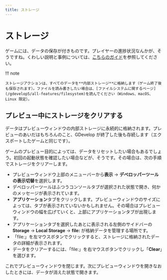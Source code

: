 ```yaml
---
title: ストレージ
---
```

# ストレージ

ゲームには、データの保存が付きものです。プレイヤーの進捗状況なんかが、そうですね。くわしい説明と事例については、[こちらのガイド](/gdevelop5/tutorials/storage-action-explained)を参照してください。

!!! note

    ストレージアクションは、すべてのデータを**内部ストレージ**に格納します（ゲーム終了後も保存されます）。ファイルを読み書きしたい場合は、[ファイルシステムに関するページ](/gdevelop5/all-features/filesystem)を読んでください（Windows、macOS、Linux 限定）。

## プレビュー中にストレージをクリアする

データはプレビューウィンドウの内部ストレージに永続的に格納されます。プレビューのあいだはもちろんのこと、GDevelop が終了した後も存続します（エクスポートしたゲームと同じです）。

ゲームのプレビュー目的によっては、データをリセットしたい場合もあるでしょう。初回の起動状態を確認したい場合などが、そうです。その場合は、次の手順でストレージをクリアーします。

  - プレビューウィンドウ上部のメニューバーから**表示** -> **デベロッパーツールの表示切替**を選択します。
  - デベロッパーツールはふつうコンソールタブが選択された状態で開き、何かのメッセージが表示されています。
  - **アプリケーション**タブをクリックします。プレビューウィンドウのサイズによっては、タブが表示されていないかもしれません。その場合はプレビューウィンドウの幅を広げていくと、上部にアプリケーションタブが出現します。
  - アプリケーションタブを選択したあとに表示される左側のサイドバーの **Storage** -> **Local Storage** -> **file:** が格納データを管理する場所です。
  - 「file:」を左マウスボタンでクリックすると、ストレージに格納されたデータの詳細が表示されます。
  - データをクリアーするには、「file:」を右マウスボタンでクリックし「**Clear**」を選びます。

これでプレビューウィンドウを閉じます。次にプレビューウィンドウを開きなおしたときには、データが消えた状態で開きます。